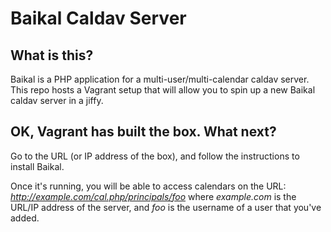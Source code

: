 Baikal Caldav Server
====================

What is this?
-------------

Baikal is a PHP application for a multi-user/multi-calendar caldav server.
This repo hosts a Vagrant setup that will allow you to spin up a new Baikal
caldav server in a jiffy.


OK, Vagrant has built the box. What next?
-----------------------------------------

Go to the URL (or IP address of the box), and follow the instructions to
install Baikal.

Once it's running, you will be able to access calendars on the URL:
*http://example.com/cal.php/principals/foo* where *example.com* is the URL/IP
address of the server, and *foo* is the username of a user that you've added.
